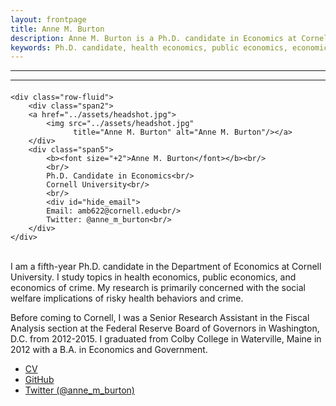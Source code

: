 ```yaml
---
layout: frontpage
title: Anne M. Burton
description: Anne M. Burton is a Ph.D. candidate in Economics at Cornell University. 
keywords: Ph.D. candidate, health economics, public economics, economics of crime
---
```




<!--[curriculum vitae ![CV as pdf]({{ BASE_PATH }}/pages/icons16/pdf-icon.png)]({{ BASE_PATH }}/assets/CV.pdf)<br/>-->


---
<div class="row-fluid">
  <div class="span8">
    <hr/>

<div class="container">
<h4><a name="contact"></a><!--contact--></h4>

    <div class="row-fluid">
        <div class="span2">
        <a href="../assets/headshot.jpg">
            <img src="../assets/headshot.jpg"
                  title="Anne M. Burton" alt="Anne M. Burton"/></a>
        </div>
        <div class="span5">
            <b><font size="+2">Anne M. Burton</font></b><br/>
            <br/>
            Ph.D. Candidate in Economics<br/>
            Cornell University<br/>
            <br/>
            <div id="hide_email">
            Email: amb622@cornell.edu<br/>
            Twitter: @anne_m_burton<br/>
        </div>       
    </div>
</div>

<p><br/>I am a fifth-year Ph.D. candidate in the Department of Economics at Cornell University. I study topics in health economics, public economics, and economics of crime. My research is primarily concerned with the social welfare implications of risky health behaviors and crime.

Before coming to Cornell, I was a Senior Research Assistant in the Fiscal Analysis section at the Federal Reserve Board of Governors in Washington, D.C. from 2012-2015. I graduated from Colby College in Waterville, Maine in 2012 with a B.A. in Economics and Government. <br/></p>
  </div>
</div>

<div class="navbar">
  <div class="navbar-inner">
      <ul class="nav">
          <li><a href="{{ BASE_PATH }}/assets/CV.pdf">CV</a></li>
          <li><a href="https://github.com/anne-m-burton">GitHub</a></li>
          <li><a href="https://twitter.com/anne_m_burton">Twitter (@anne_m_burton)</a></li>
      </ul>
  </div>
</div>